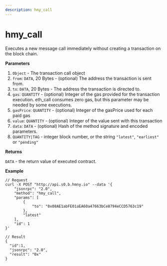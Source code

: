 ```yaml
---
description: hmy_call
---
```


# hmy\_call

Executes a new message call immediately without creating a transaction on the block chain.

**Parameters**

1. `Object` - The transaction call object
2. `from`: `DATA`, 20 Bytes - \(optional\) The address the transaction is sent from.
3. `to`: `DATA`, 20 Bytes - The address the transaction is directed to.
4. `gas`: `QUANTITY` - \(optional\) Integer of the gas provided for the transaction execution. eth\_call consumes zero gas, but this parameter may be needed by some executions.
5. `gasPrice`: `QUANTITY` - \(optional\) Integer of the gasPrice used for each paid gas
6. `value`: `QUANTITY` - \(optional\) Integer of the value sent with this transaction
7. `data`: `DATA` - \(optional\) Hash of the method signature and encoded parameters.
8. `QUANTITY|TAG` - integer block number, or the string `"latest"`, `"earliest"` or `"pending"`

**Returns**

`DATA` - the return value of executed contract.

**Example**

```text
// Request
curl -X POST "http://api.s0.b.hmny.io" --data '{
    "jsonrpc": "2.0",
    "method": "hmy_call",
    "params": [
        {
            "to": "0x08AE1abFE01aEA60a47663bCe0794eCCD5763c19"
        },
        "latest"
    ],
    "id": 1
}'

// Result
{
  "id":1,
  "jsonrpc": "2.0",
  "result": "0x"
}
```

